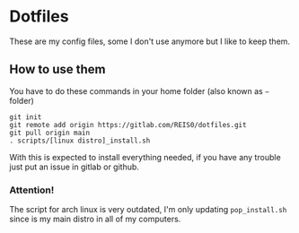 # Dotfiles

These are my config files, some I don't use anymore but I like to keep them.

## How to use them

You have to do these commands in your home folder (also known as `~` folder)

```
git init
git remote add origin https://gitlab.com/REIS0/dotfiles.git
git pull origin main
. scripts/[linux distro]_install.sh
```

With this is expected to install everything needed, if you have any trouble just put an issue in gitlab or github.

### Attention!

The script for arch linux is very outdated, I'm only updating `pop_install.sh` since is my main distro in all of my computers.
